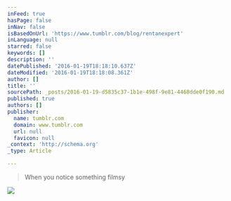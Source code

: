 ```yaml
---
inFeed: true
hasPage: false
inNav: false
isBasedOnUrl: 'https://www.tumblr.com/blog/rentanexpert'
inLanguage: null
starred: false
keywords: []
description: ''
datePublished: '2016-01-19T18:18:10.637Z'
dateModified: '2016-01-19T18:18:08.361Z'
author: []
title: ''
sourcePath: _posts/2016-01-19-d5835c37-1b1e-498f-9e81-4468dde0f190.md
published: true
authors: []
publisher:
  name: tumblr.com
  domain: www.tumblr.com
  url: null
  favicon: null
_context: 'http://schema.org'
_type: Article

---
```

> When you notice something filmsy

![](https://s3-us-west-2.amazonaws.com/the-grid-img/p/41971f89a4809f536525995e4e65da00b4cbc811.gif)